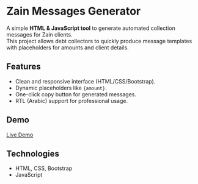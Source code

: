 
# Zain Messages Generator

A simple **HTML & JavaScript tool** to generate automated collection messages for Zain clients.  
This project allows debt collectors to quickly produce message templates with placeholders for amounts and client details.

## Features
- Clean and responsive interface (HTML/CSS/Bootstrap).
- Dynamic placeholders like `{amount}`.
- One-click copy button for generated messages.
- RTL (Arabic) support for professional usage.

## Demo
[Live Demo](https://zeen-mas.netlify.app)

## Technologies
- HTML, CSS, Bootstrap
- JavaScript

